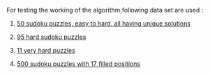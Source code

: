 For testing the working of the algorithm,following data set are used :

1. [50 sudoku puzzles, easy to hard, all having unique solutions](https://projecteuler.net/project/resources/p096_sudoku.txt)


2. [95 hard sudoku puzzles](http://norvig.com/top95.txt)


3. [11 very hard puzzles](http://norvig.com/hardest.txt)


4. [500 sudoku puzzles with 17 filled positions](http://staffhome.ecm.uwa.edu.au/~00013890/sudoku17)



  
